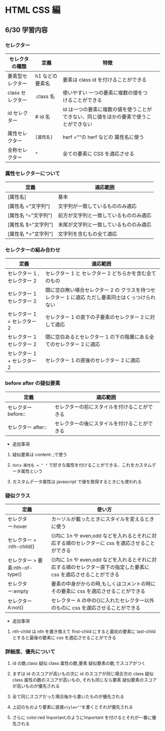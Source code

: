 # HTML CSS 編

## 6/30 学習内容

### セレクター

| セレクタの種類   | 定義            | 特徴                                                                                  |     |
| ---------------- | --------------- | ------------------------------------------------------------------------------------- | --- |
| 要素型セレクター | h1 などの要素名 | 要素は class id を付けることができる                                                  |     |
| class セレクター | .class 名       | 使いやすい 一つの要素に複数の値をつけることができる                                   |     |
| id セレクター    | # id 名         | id は一つの要素に複数の値を使うことができない、同じ値をほかの要素で使うことができない |     |
| 属性セレクター   | `[属性名]`      | herf =""の herf などの 属性名に使う                                                   |     |
| 全称セレクター   | `*`             | 全ての要素に CSS を適応させる                                                         |     |

### 属性セレクターについて

| 定義                | 適応範囲                               |
| ------------------- | -------------------------------------- |
| [属性名]            | 基本                                   |
| [属性名 ="文字列"]  | 文字列が一致しているもののみ適応       |
| [属性名 ^="文字列"] | 前方が文字列と一致しているもののみ適応 |
| [属性名 $="文字列"] | 末尾が文字列と一致しているもののみ適応 |
| [属性名 *="文字列"] | 文字列を含むもの全て適応               |

### セレクターの組み合わせ

| 定義                        | 適応範囲                                                                                         |
| --------------------------- | ------------------------------------------------------------------------------------------------ |
| セレクター 1 ,セレクター 2  | セレクター 1 と セレクター 2 どちらかを含む全てのもの                                            |
| セレクター 1 セレクター 2   | 間に空白無い場合セレクター 2 の クラスを持つセレクター 1 に適応 ただし要素同士はくっつけられない |
| セレクター 1 > セレクター 2 | セレクター 1 の直下の子要素のセレクター 2 に対して適応                                           |
| セレクター 1 セレクター 2   | 間に空白あるとセレクター 1 の下の階層にある全てのセレクター 2 に適応                             |
| セレクター 1 + セレクター 2 | セレクター 1 の直後のセレクター 2 に適応                                                         |

### before after の疑似要素

| 定義                | 適応範囲                                     |
| ------------------- | -------------------------------------------- |
| セレクター before:: | セレクターの前にスタイルを付けることができる |
| セレクター after::  | セレクターの後にスタイルを付けることができる |

- 追加事項

1. 疑似要素は content: ;で使う

2. `data-属性名 = " "` で好きな属性を付けることができる、これをカスタムデータ属性という

3. カスタムデータ属性は javascript で値を取得するときにも使われる

### 疑似クラス

| 定義                            | 使い方                                                                                                            |
| ------------------------------- | ----------------------------------------------------------------------------------------------------------------- |
| セレクター:hover                | カーソルが載ったときにスタイルを変えるときに使う                                                                  |
| セレクター > :nth-child()       | ()内に 1n や even,odd などを入れるとそれに対応する順のセレクターに css を適応させることができる                   |
| セレクター > 要素:nth-of-type() | ()内に 1n や even,odd などを入れるとそれに対応する順のセレクター直下の指定した要素に css を適応させることができる |
| セレクター:empty                | 要素の中身がからの時,もしくはコメントの時にその要素に css を適応させることができる                                |
| セレクター A:not()              | セレクター A の中の()に入れたセレクター以外のものに css を適応させることができる                                  |

- 追加事項

1. nth-child は nth を置き換えて first-child にすると最初の要素に last-child とすると最後の要素に css を適応させることができる

### 詳細度、優先について

1. id の数,class 疑似 class 属性の数,要素 疑似要素の数,でスコアがつく

2. まずは id のスコアが高いもの次に id のスコアが同じ場合次の class 疑似 class 属性の数のスコアが高いもの, それも同じなら要素 疑似要素のスコアが高いものが優先される

3. 全て同じスコアだった場合後から書いたものが優先される

4. 上記のものより要素に直接`style=""`を書くとそれが優先される

5. さらに color:red !inportant;のように!inportant を付けるとそれが一番に優先される
